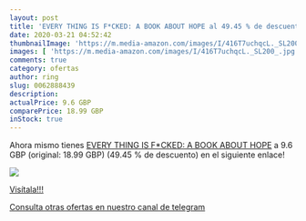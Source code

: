 ```yaml
---
layout: post
title: 'EVERY THING IS F*CKED: A BOOK ABOUT HOPE al 49.45 % de descuento'
date: 2020-03-21 04:52:42
thumbnailImage: 'https://m.media-amazon.com/images/I/416T7uchqcL._SL200_.jpg'
images: [ 'https://m.media-amazon.com/images/I/416T7uchqcL._SL200_.jpg' ]
comments: true
category: ofertas
author: ring
slug: 0062888439
description:
actualPrice: 9.6 GBP
comparePrice: 18.99 GBP
inStock: true
---
```


Ahora mismo tienes [EVERY THING IS F*CKED: A BOOK ABOUT HOPE](https://www.amazon.com/dp/0062888439/?tag=redken08-20) a 9.6 GBP (original: 18.99 GBP) (49.45 %  de descuento) en el siguiente enlace!

[![](https://m.media-amazon.com/images/I/416T7uchqcL._SL200_.jpg)](https://www.amazon.com/dp/0062888439/?tag=redken08-20)

[Visítala!!!](https://www.amazon.com/dp/0062888439/?tag=redken08-20)

[Consulta otras ofertas en nuestro canal de telegram](https://t.me/s/ofertas25)
